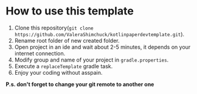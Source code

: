# How to use this template

1. Clone this repository(`git clone https://github.com/ValeraShimchuck/kotlinpaperdevtemplate.git`).
2. Rename root folder of new created folder.
3. Open project in an ide and wait about 2-5 minutes, it depends on your internet connection.
4. Modify group and name of your project in `gradle.properties`.
5. Execute a `replaceTemplate` gradle task.
6. Enjoy your coding without asspain.

**P.s. don't forget to change your git remote to another one**
